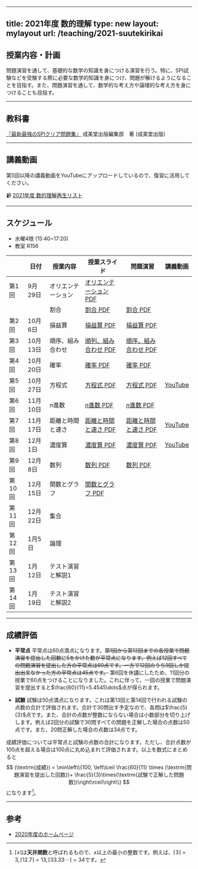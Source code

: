 
---
title: 2021年度 数的理解
type: new
layout: mylayout
url: /teaching/2021-suutekirikai
---

## 授業内容・計画

問題演習を通して、基礎的な数学の知識を身につける演習を行う。特に、SPI試験などを受験する際に必要な数学的知識を身につけ、問題が解けるようになることを目指す。また、問題演習を通して、数学的な考え方や論理的な考え方を身につけることも目指す。

---

## 教科書

[『最新最強のSPIクリア問題集』](https://www.amazon.co.jp/dp/4415232957) 成美堂出版編集部　著 (成美堂出版)

---

## 講義動画

第5回以降の講義動画をYouTubeにアップロードしているので、復習に活用してください。

📹 [2021年度 数的理解再生リスト](https://youtube.com/playlist?list=PLftVC1HKmsDOco6uJxqMBUXoZRF1jfAMK)

---

## スケジュール

* 水曜4限 (15:40~17:20)
* 教室 R156

|| 日付 | 授業内容 | 授業スライド | 問題演習 | 講義動画 |
|----| ---- | ---- | ---- | ---- | ---- |
|第1回| 9月29日 | オリエンテーション | [オリエンテーション PDF](intro.pdf) |  | |
|| | 割合 | [割合 PDF](slide01.pdf) | [割合 PDF](ans01.pdf) | |
|第2回| 10月6日 | 損益算 | [損益算 PDF](slide02.pdf) | [損益算 PDF](ans02.pdf) | |
|第3回| 10月13日 | 順序、組み合わせ | [順列、組み合わせ PDF](slide03.pdf) | [順序、組み合わせ PDF](ans03.pdf) | |
|第4回| 10月20日 | 確率 | [確率 PDF](slide04.pdf) | [確率 PDF](ans04.pdf) | |
|第5回| 10月27日 | 方程式 | [方程式 PDF](slide05.pdf) | [方程式 PDF](ans05.pdf) | [YouTube](https://youtu.be/zxalHfKsoxc)|
|第6回| 11月10日 | $n$進数 | [$n$進数 PDF](slide06.pdf) | [$n$進数 PDF](ans06.pdf) | |
|第7回| 11月17日 | 距離と時間と速さ | [距離と時間と速さ PDF](slide07.pdf) | [距離と時間と速さ PDF](ans07.pdf) | [YouTube](https://youtu.be/WhS2QIIOf-U)|
|第8回| 12月1日 | 濃度算 | [濃度算 PDF](slide08.pdf) | [濃度算 PDF](ans08.pdf) | [YouTube](https://youtu.be/dl58CbapNxw)|
|第9回| 12月8日 | 数列 | [数列 PDF](slide09.pdf) | [数列 PDF](ans09.pdf) | |
|第10回| 12月15日 | 関数とグラフ | [関数とグラフ PDF](slide10.pdf) |  | |
|第11回| 12月22日 | 集合 |  |  | |
|第12回| 1月5日 | 論理 |  |  | |
|第13回| 1月12日 | テスト演習と解説1 |  |  | |
|第14回| 1月19日 | テスト演習と解説2 |  |  | |

---

## 成績評価

- **平常点** 平常点は60点満点になります。~~第1回から第12回までの各授業で問題演習を提出した回数に5をかけた数が平常点になります。例えば12回すべての問題演習を提出した方の平常点は60点です。一方で12回のうち9回しか提出出来なかった方の平常点は45点です。~~
第6回を休講にしたため、11回分の授業で60点をつけることになりました。これに伴って、一回の授業で問題演習を提出すると$\frac{60}{11}=5.4545\dots$点が得られます。

- **試験** 試験は50点満点になります。これは第13回と第14回で行われる試験の点数の合計で評価されます。合計で30問出す予定なので、各問は$\frac{5}{3}$点です。また、合計の点数が整数にならない場合は小数部分を切り上げします。例えば2回分の試験で30問すべての問題を正解した場合の点数は50点です。また、20問正解した場合の点数は34点です。

成績評価については平常点と試験の点数の合計になります。ただし、合計点数が100点を超える場合は100点に丸め込まれて評価されます。以上を数式にまとめると
$$ (\textrm{成績}) = \min\left\\{100, \left\lceil \frac{60}{11} \times (\textrm{問題演習を提出した回数})+ \frac{5}{3}\times(\textrm{試験で正解した問題数})\right\rceil\right\\} $$
になります[^ceil]。

---

## 参考

- [2020年度のホームページ](/teaching/2020-suutekirikai/)

[^ceil]: $\lceil x\rceil$は**天井関数**と呼ばれるもので、$x$以上の最小の整数です。例えば、$\lceil 3\rceil=3, \lceil 12.7\rceil=13, \lceil 33.33\cdots\rceil=34$です。